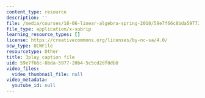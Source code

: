 ```yaml
---
content_type: resource
description: ''
file: /media/courses/18-06-linear-algebra-spring-2010/59e7f66c8bda597720b45c5cd2df8db8_l88D4r74gtM.srt
file_type: application/x-subrip
learning_resource_types: []
license: https://creativecommons.org/licenses/by-nc-sa/4.0/
ocw_type: OCWFile
resourcetype: Other
title: 3play caption file
uid: 59e7f66c-8bda-5977-20b4-5c5cd2df8db8
video_files:
  video_thumbnail_file: null
video_metadata:
  youtube_id: null
---
```

